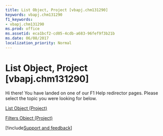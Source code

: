 ```yaml
---
title: List Object, Project [vbapj.chm131290]
keywords: vbapj.chm131290
f1_keywords:
- vbapj.chm131290
ms.prod: office
ms.assetid: eca1bcf2-cd05-4cdb-a683-96fef9f3b21b
ms.date: 06/08/2017
localization_priority: Normal
---
```



# List Object, Project [vbapj.chm131290]

Hi there! You have landed on one of our F1 Help redirector pages. Please select the topic you were looking for below.

[List Object (Project)](https://msdn.microsoft.com/library/3934c2e8-d810-6571-9a33-1d41edbab87a%28Office.15%29.aspx)

[Filters Object (Project)](https://msdn.microsoft.com/library/13b58540-decc-17c5-6de6-bbb8e05eb6d2%28Office.15%29.aspx)

[!include[Support and feedback](~/includes/feedback-boilerplate.md)]